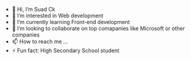 - 👋 Hi, I’m Suad Ck
- 👀 I’m interested in Web development
- 🌱 I’m currently learning Front-end development
- 💞️ I’m looking to collaborate on top comapanies like  Microsoft or other companies
- 📫 How to reach me ...
- ⚡ Fun fact: High Secondary School student

<!---
SuadCk/SuadCk is a ✨ special ✨ repository because its `README.md` (this file) appears on your GitHub profile.
You can click the Preview link to take a look at your changes.
--->
